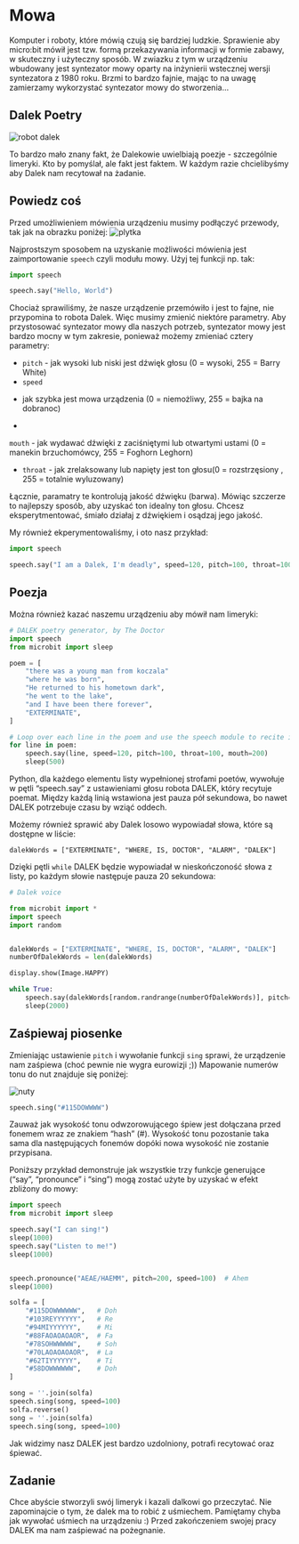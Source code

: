 # Mowa

Komputer i roboty, które mówią czują się bardziej ludzkie. Sprawienie
aby micro:bit mówił jest tzw. formą przekazywania informacji w formie zabawy,
w
skuteczny i użyteczny sposób. W zwiazku z tym w urządzeniu wbudowany jest
syntezator mowy oparty na inżynierii wstecznej wersji syntezatora z 1980 roku.
Brzmi to bardzo fajnie, mając to na uwagę zamierzamy wykorzystać syntezator mowy
do stworzenia...

## Dalek Poetry

![robot dalek][dalek]

[dalek]:
https://github.com/plpug/Microbit/raw/master/chapter10/img/dalek.jpg "robot
dalek"

To bardzo mało znany fakt, że Dalekowie uwielbiają poezje - szczególnie
limeryki. Kto by pomyślał, ale fakt jest faktem.
W każdym razie chcielibyśmy aby
Dalek nam recytował na żadanie.

## Powiedz coś

Przed umożliwieniem mówienia
urządzeniu musimy podłączyć przewody, tak jak na obrazku poniżej:
![plytka][plytka]

[plytka]:
https://github.com/plpug/Microbit/raw/master/chapter10/img/speech1.png "obraz
plytki"

Najprostszym sposobem na uzyskanie możliwości mówienia jest
zaimportowanie `speech` czyli modułu mowy. Użyj tej funkcji np. tak:

```python
import speech

speech.say("Hello, World")
```

Chociaż sprawiliśmy, że nasze urządzenie przemówiło i jest to fajne, nie
przypomina to robota Dalek. Więc musimy zmienić niektóre parametry.
Aby
przystosować syntezator mowy dla naszych potrzeb, syntezator mowy jest bardzo
mocny w tym zakresie, ponieważ możemy zmieniać cztery parametry:

* `pitch` -
jak wysoki lub niski jest dźwięk głosu (0 = wysoki, 255 = Barry White)
* `speed`
- jak szybka jest mowa urządzenia (0 = niemożliwy, 255 = bajka na dobranoc)
*
`mouth` - jak wydawać dźwięki z zaciśniętymi lub otwartymi ustami (0 = manekin
brzuchomówcy, 255 = Foghorn Leghorn)
* `throat` - jak zrelaksowany lub napięty
jest ton głosu(0 = rozstrzęsiony , 255 = totalnie wyluzowany)

Łącznie,
paramatry te kontrolują jakość dźwięku (barwa). Mówiąc szczerze to najlepszy
sposób, aby uzyskać ton idealny ton głosu. Chcesz eksperytmentować,
śmiało
działaj z dźwiękiem i osądzaj jego jakość.

My również ekperymentowaliśmy, i oto
nasz przykład:

```python
import speech

speech.say("I am a Dalek, I'm deadly", speed=120, pitch=100, throat=100, mouth=200)
```

## Poezja

Można również kazać naszemu urządzeniu aby mówił nam limeryki:

```python
# DALEK poetry generator, by The Doctor
import speech
from microbit import sleep

poem = [
    "there was a young man from koczala"
    "where he was born",
    "He returned to his hometown dark",
    "he went to the lake",
    "and I have been there forever",
    "EXTERMINATE",
]

# Loop over each line in the poem and use the speech module to recite it.
for line in poem:
    speech.say(line, speed=120, pitch=100, throat=100, mouth=200)
    sleep(500)
```

Python, dla każdego elementu listy wypełnionej strofami poetów, wywołuje w pętli
“speech.say” z ustawieniami głosu robota DALEK, który recytuje poemat. Między
każdą linią wstawiona jest pauza pół sekundowa, bo nawet DALEK potrzebuje czasu
by wziąć oddech.

Możemy również sprawić aby Dalek losowo wypowiadał słowa,
które są dostępne w liście:

`dalekWords = ["EXTERMINATE", "WHERE, IS, DOCTOR",
"ALARM", "DALEK"]`

Dzięki pętli `while` DALEK będzie wypowiadał w
nieskończoność słowa z listy, po każdym słowie następuje pauza 20 sekundowa:

```python
# Dalek voice

from microbit import *
import speech
import random


dalekWords = ["EXTERMINATE", "WHERE, IS, DOCTOR", "ALARM", "DALEK"]
numberOfDalekWords = len(dalekWords)

display.show(Image.HAPPY)

while True:
    speech.say(dalekWords[random.randrange(numberOfDalekWords)], pitch=64, speed=192, mouth=200, throat=64)
    sleep(2000)
```

## Zaśpiewaj piosenke

Zmieniając ustawienie `pitch` i wywołanie funkcji `sing`
sprawi, że urządzenie nam zaśpiewa (choć pewnie nie wygra eurowizji ;))
Mapowanie numerów tonu do nut znajduje się poniżej:

![nuty][nuty]

[nuty]:
https://github.com/plpug/Microbit/raw/master/chapter10/img/speech.png "obraz
nut"

```python
speech.sing("#115DOWWWW")
```

Zauważ jak wysokość tonu
odwzorowującego śpiew jest dołączana przed fonemem wraz ze znakiem “hash” (#).
Wysokość tonu pozostanie taka sama dla następujących fonemów dopóki nowa
wysokość nie zostanie przypisana.

Poniższy przykład demonstruje jak wszystkie
trzy funkcje generujące (“say”, “pronounce” i “sing”) mogą zostać użyte by
uzyskać w efekt zbliżony do mowy:

```python
import speech
from microbit import sleep

speech.say("I can sing!")
sleep(1000)
speech.say("Listen to me!")
sleep(1000)


speech.pronounce("AEAE/HAEMM", pitch=200, speed=100)  # Ahem
sleep(1000)

solfa = [
    "#115DOWWWWWW",   # Doh
    "#103REYYYYYY",   # Re
    "#94MIYYYYYY",    # Mi
    "#88FAOAOAOAOR",  # Fa
    "#78SOHWWWWW",    # Soh
    "#70LAOAOAOAOR",  # La
    "#62TIYYYYYY",    # Ti
    "#58DOWWWWWW",    # Doh
]

song = ''.join(solfa)
speech.sing(song, speed=100)
solfa.reverse()
song = ''.join(solfa)
speech.sing(song, speed=100)
```

Jak widzimy nasz DALEK jest bardzo uzdolniony, potrafi recytować oraz śpiewać.
## Zadanie

Chce abyście stworzyli swój limeryk i kazali dalkowi go przeczytać.
Nie zapominajcie o tym,
że dalek ma to robić z uśmiechem. Pamiętamy chyba jak
wywołać uśmiech na urządzeniu :)
Przed zakończeniem swojej pracy DALEK ma nam
zaśpiewać na pożegnanie.

```python

```
